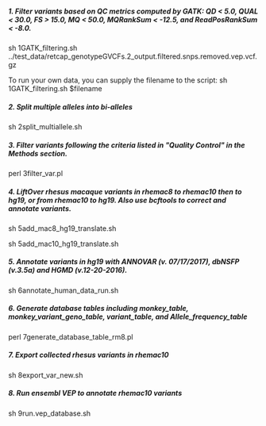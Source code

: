 ##### 1. Filter variants based on QC metrics computed by GATK: QD < 5.0, QUAL < 30.0, FS > 15.0, MQ < 50.0, MQRankSum < -12.5, and ReadPosRankSum < -8.0. ##### 

sh 1GATK_filtering.sh ../test_data/retcap_genotypeGVCFs.2_output.filtered.snps.removed.vep.vcf.gz 

To run your own data, you can supply the filename to the script: sh 1GATK_filtering.sh $filename 

##### 2. Split multiple alleles into bi-alleles #####

sh 2split_multiallele.sh

##### 3. Filter variants following the criteria listed in "Quality Control" in the Methods section. #####

perl 3filter_var.pl

##### 4. LiftOver rhesus macaque variants in rhemac8 to rhemac10 then to hg19, or from rhemac10 to hg19. Also use bcftools to correct and annotate variants. #####

sh 5add_mac8_hg19_translate.sh

sh 5add_mac10_hg19_translate.sh

##### 5. Annotate variants in hg19 with ANNOVAR (v. 07/17/2017), dbNSFP (v.3.5a) and HGMD (v.12-20-2016). #####

sh 6annotate_human_data_run.sh

##### 6. Generate database tables including monkey_table, monkey_variant_geno_table, variant_table, and Allele_frequency_table #####

perl 7generate_database_table_rm8.pl

##### 7. Export collected rhesus variants in rhemac10 #####

sh 8export_var_new.sh

##### 8. Run ensembl VEP to annotate rhemac10 variants #####

sh 9run.vep_database.sh
